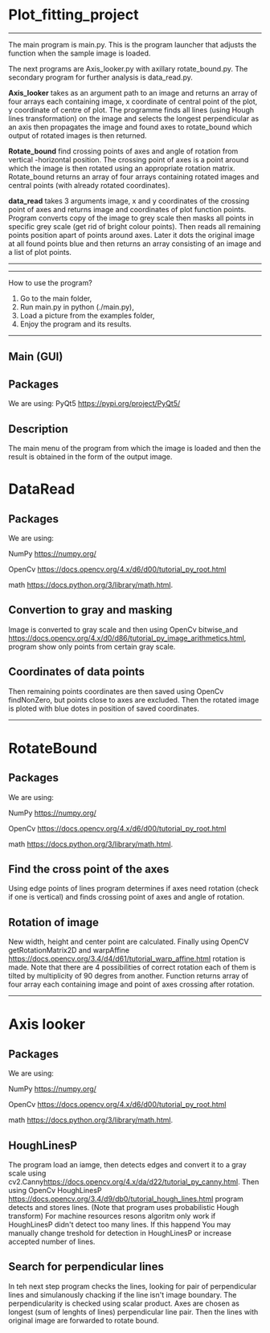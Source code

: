 # Plot_fitting_project

************************************************
The main program is main.py. This is the program launcher that adjusts the function when the sample image is loaded.

The next programs are Axis_looker.py with axillary rotate_bound.py. The secondary
program for further analysis is data_read.py.

**Axis_looker** takes as an argument path to an image and returns an array
of four arrays each containing image, x coordinate of central point of
the plot, y coordinate of centre of plot. The programme finds all lines
(using Hough lines transformation) on the image and selects
the longest perpendicular as an axis then propagates the image and found axes to
rotate_bound which output of rotated images is then returned.

**Rotate_bound** find crossing points of axes and angle of rotation from vertical
-horizontal position. The crossing point of axes is a point around which the image
is then rotated using an appropriate rotation matrix. Rotate_bound returns
an array of four arrays containing rotated images and central points
(with already rotated coordinates).

**data_read** takes 3 arguments image, x and y coordinates of the crossing point
of axes and returns image and coordinates of plot function points. Program converts copy of the image to grey scale then masks all points
in specific grey scale (get rid of bright colour points). Then reads all
remaining points position apart of points around axes. Later it dots
the original image at all found points blue and then returns an array consisting
of an image and a list of plot points.
*****************************************************************
-----------------------------------------------------------------
How to use the program?

1. Go to the main folder,
2. Run main.py in python (./main.py),
3. Load a picture from the examples folder,
4. Enjoy the program and its results.

----------------------------------------------------------------
Main (GUI)
----------

Packages
--------
We are using: 
PyQt5 <https://pypi.org/project/PyQt5/>

Description
-----------
The main menu of the program from which the image is loaded and then the result is obtained in the form of the output image.

DataRead
=========


Packages
--------
We are using:

NumPy <https://numpy.org/>

OpenCv <https://docs.opencv.org/4.x/d6/d00/tutorial_py_root.html>

math <https://docs.python.org/3/library/math.html>.

Convertion to gray and masking
------------------------
Image is converted to gray scale and then using OpenCv bitwise_and <https://docs.opencv.org/4.x/d0/d86/tutorial_py_image_arithmetics.html>,
program show only points from certain gray scale.


Coordinates of data points
--------------------------
Then remaining points coordinates are then saved using OpenCv findNonZero, but points
close to axes are excluded.
Then the rotated image is ploted with blue dotes in position of saved coordinates.
************************************************
RotateBound
==========


Packages
--------
We are using:

NumPy <https://numpy.org/>

OpenCv <https://docs.opencv.org/4.x/d6/d00/tutorial_py_root.html>

math <https://docs.python.org/3/library/math.html>.

Find the cross point of the axes
------------------------
Using edge points of lines program determines if axes need rotation (check if one is vertical)
 and finds crossing point of axes and angle of rotation.


Rotation of image
-----------------
New width, height and center point are calculated. Finally using OpenCV
getRotationMatrix2D  and warpAffine <https://docs.opencv.org/3.4/d4/d61/tutorial_warp_affine.html>
rotation is made. Note that there are 4 possibilities of correct rotation each of them
is tilted by multiplicity of 90 degres from another. Function returns array of four array
each containing image and point of axes crossing after rotation.

********************************************************************
Axis looker
==========


Packages
--------
We are using:

NumPy <https://numpy.org/>

OpenCv <https://docs.opencv.org/4.x/d6/d00/tutorial_py_root.html>

math <https://docs.python.org/3/library/math.html>.

HoughLinesP
-----------
The program load an iamge, then detects edges and convert it to a gray scale
using cv2.Canny<https://docs.opencv.org/4.x/da/d22/tutorial_py_canny.html>.
Then using OpenCv HoughLinesP <https://docs.opencv.org/3.4/d9/db0/tutorial_hough_lines.html>
program detects and stores lines. (Note that program uses probabilistic Hough transform)
For machine resources resons algoritm only work if HoughLinesP didn't detect
too many lines. If this happend You may manually change treshold for detection
in HoughLinesP or increase accepted number of lines.

Search for perpendicular lines
------------------------------
In teh next step program checks the lines, looking for pair of perpendicular
lines and simulanously chacking if the line isn't image boundary. The perpendicularity is
checked using scalar product. Axes are chosen as longest (sum of lenghts of lines)
perpendicular line pair. Then the lines with original image are forwarded to rotate bound.
